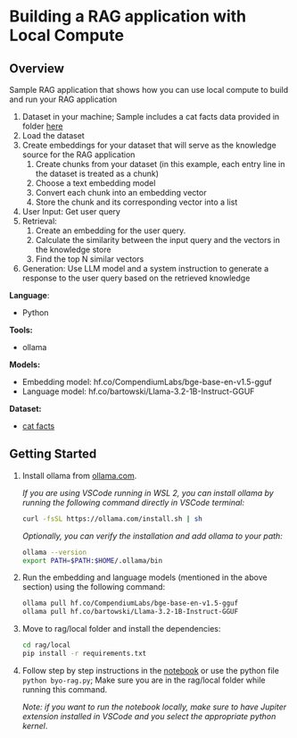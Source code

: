 # Building a RAG application with Local Compute

## Overview

Sample RAG application that shows how you can use local compute to build and run your RAG application

1. Dataset in your machine; Sample includes a cat facts data provided in folder [here](./data/cat-facts.txt)
2. Load the dataset
3. Create embeddings for your dataset that will serve as the knowledge source for the RAG application
   1. Create chunks from your dataset (in this example, each entry line in the dataset is treated as a chunk)
   2. Choose a text embedding model
   3. Convert each chunk into an embedding vector
   4. Store the chunk and its corresponding vector into a list
4. User Input: Get user query
5. Retrieval:
   1. Create an embedding for the user query.
   2. Calculate the similarity between the input query and the vectors in the knowledge store
   3. Find the top N similar vectors
6. Generation: Use LLM model and a system instruction to generate a response to the user query based on the retrieved knowledge

**Language**:

- Python

**Tools:**

- ollama

**Models:**

- Embedding model: hf.co/CompendiumLabs/bge-base-en-v1.5-gguf
- Language model: hf.co/bartowski/Llama-3.2-1B-Instruct-GGUF

**Dataset:**

- [cat facts](https://huggingface.co/ngxson/demo_simple_rag_py/blob/main/cat-facts.txt)

## Getting Started

1. Install ollama from [ollama.com](https://ollama.com/).

   *If you are using VSCode running in WSL 2, you can install ollama by running the following command directly in VSCode terminal:*

   ```bash
   curl -fsSL https://ollama.com/install.sh | sh
   ```

   *Optionally, you can verify the installation and add ollama to your path:*

   ```bash
   ollama --version
   export PATH=$PATH:$HOME/.ollama/bin
   ```

2. Run the embedding and language models (mentioned in the above section) using the following command:

   ```bash
   ollama pull hf.co/CompendiumLabs/bge-base-en-v1.5-gguf
   ollama pull hf.co/bartowski/Llama-3.2-1B-Instruct-GGUF
   ```

3. Move to rag/local folder and install the dependencies:

   ```bash
   cd rag/local
   pip install -r requirements.txt
   ```

4. Follow step by step instructions in the [notebook](byo-rag.ipynb) or use the python file `python byo-rag.py`; Make sure you are in the rag/local folder while running this command.
  
   *Note: if you want to run the notebook locally, make sure to have Jupiter extension installed in VSCode and you select the appropriate python kernel*.
